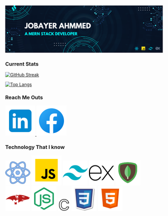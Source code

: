 
 ![Tux, the Linux mascot](/assets/images/github_banner.png)

 ### Current Stats
 [![GitHub Streak](https://github-readme-streak-stats.herokuapp.com?user=Jobayer-Ahmmed&theme=nightfox)](https://git.io/streak-stats)

 [![Top Langs](https://github-readme-stats.vercel.app/api/top-langs/?username=Jobayer-Ahmmed)](https://github.com/Jobayer-Ahmmed/github-readme-stats)

### Reach Me Outs
[ ![Tux, the Linux mascot](/assets/logo/linkedin.svg)](https://www.linkedin.com/in/jobayer-ahmmed-5051b926b)[ ![Tux, the Linux mascot](/assets/logo/facebook.svg)](https://web.facebook.com/jobayer.ahmmed.jas)

### Technology That I know
 ![Tux, the Linux mascot](/assets/logo/react.svg)
 ![Tux, the Linux mascot](/assets/logo/javascript.svg)
 ![Tux, the Linux mascot](/assets/logo/tailwind.svg)
 ![Tux, the Linux mascot](/assets/logo/express-js.svg)
 ![Tux, the Linux mascot](/assets/logo/mongodb.svg)
 ![Tux, the Linux mascot](/assets/logo/mongoose.svg)
 ![Tux, the Linux mascot](/assets/logo/node.svg)
 ![Tux, the Linux mascot](/assets/logo/c.png)
 ![Tux, the Linux mascot](/assets/logo/css.svg)
 ![Tux, the Linux mascot](/assets/logo/html.svg)